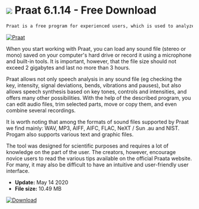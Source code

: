 # ![](https://cdn.softexe.net/static/icon/2/praat-8134.png) Praat 6.1.14 - Free Download

```sh
Praat is a free program for experienced users, which is used to analyze speech of selected sound recordings and to improve phonetics.
```
[![Praat](https:https://tse1.mm.bing.net/th?id=OIP.k7-KTy0ImXoC8f6F04yDAQHaGX&pid=Api)](https://softexe.net/win/education-science/languages/praat:hpcd.html)

When you start working with Praat, you can load any sound file (stereo or mono) saved on your computer's hard drive or record it using a microphone and built-in tools. It is important, however, that the file size should not exceed 2 gigabytes and last no more than 3 hours.
 
 Praat allows not only speech analysis in any sound file (eg checking the key, intensity, signal deviations, bends, vibrations and pauses), but also allows speech synthesis based on key tones, controls and intensities, and offers many other possibilities. With the help of the described program, you can edit audio files, trim selected parts, move or copy them, and even combine several recordings. 
 
 It is worth noting that among the formats of sound files supported by Praat we find mainly: WAV, MP3, AIFF, AIFC, FLAC, NeXT / Sun .au and NIST. Progam also supports various text and graphic files.
 
 The tool was designed for scientific purposes and requires a lot of knowledge on the part of the user. The creators, however, encourage novice users to read the various tips available on the official Praata website. For many, it may also be difficult to have an intuitive and user-friendly user interface.


- **Update:** May 14 2020
- **File size:** 10.49 MB

[![Download](https://cdn.softexe.net/static/img/download.png)](https://softexe.net/win/education-science/languages/praat:hpcd.html)

